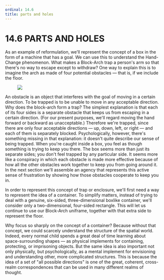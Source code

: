```yaml
---
ordinal: 14.6
title: parts and holes
---
```


# 14.6 PARTS AND HOLES

As an example of reformulation, we'll represent the concept of a box in the form of a machine that has a goal. We can use this to understand the Hand-Change phenomenon. What makes a Block-Arch trap a person's arm so that there's no way to escape except to withdraw? One way to explain this is to imagine the arch as made of four potential obstacles &mdash; that is, if we include the floor.

<figure><img src="/images/ch14/14-11.png"></img></figure>
An obstacle is an object that interferes with the goal of moving in a certain direction. To be trapped is to be unable to move in any acceptable direction. Why does the block-arch form a trap? The simplest explanation is that each of its four sides is a separate obstacle that keeps us from escaping in a certain direction. (For our present purposes, we'll regard moving the hand forward or backward as unacceptable.) Therefore we're trapped, since there are only four acceptable directions &mdash; up, down, left, or right &mdash; and each of them is separately blocked. Psychologically, however, there's something missing in that explanation: it doesn't quite describe our sense of being trapped. When you're caught inside a box, you feel as though something is trying to keep you there. The box seems more than just its separate sides; you don't feel trapped by any particular side. It seems more like a conspiracy in which each obstacle is made more effective because of how all the other obstacles work together to keep you from going around it. In the next section we'll assemble an agency that represents this active sense of frustration by showing how those obstacles cooperate to keep you in.

In order to represent this concept of trap or enclosure, we'll first need a way to represent the idea of a container. To simplify matters, instead of trying to deal with a genuine, six-sided, three-dimensional boxlike container, we'll consider only a two-dimensional, four-sided rectangle. This will let us continue to use our Block-Arch uniframe, together with that extra side to represent the floor.

Why focus so sharply on the concept of a container? Because without that concept, we could scarcely understand the structure of the spatial world. Indeed, every normal child spends a great deal of time learning about space-surrounding shapes &mdash; as physical implements for containing, protecting, or imprisoning objects. But the same idea is also important not only physically, but psychologically, as a mental implement for envisioning and understanding other, more complicated structures. This is because the idea of a set of "all possible directions" is one of the great, coherent, cross-realm correspondences that can be used in many different realms of thought.
